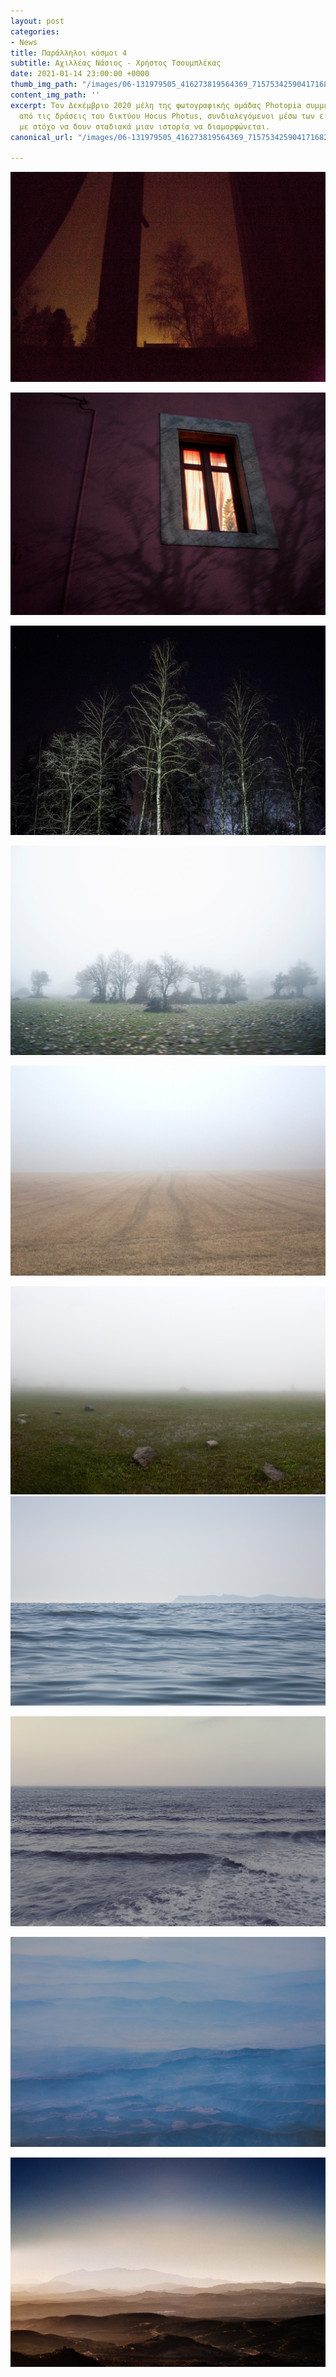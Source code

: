 ```yaml
---
layout: post
categories:
- News
title: Παράλληλοι κόσμοι 4
subtitle: Αχιλλέας Νάσιος - Χρήστος Τσουμπλέκας
date: 2021-01-14 23:00:00 +0000
thumb_img_path: "/images/06-131979505_416273819564369_7157534259041716829_n.jpg"
content_img_path: ''
excerpt: Τον Δεκέμβριο 2020 μέλη της φωτογραφικής ομάδας Photopia συμμετείχαν σε μια
  από τις δράσεις του δικτύου Hocus Photus, συνδιαλεγόμενοι μέσω των εικόνων τους
  με στόχο να δουν σταδιακά μιαν ιστορία να διαμορφώνεται.
canonical_url: "/images/06-131979505_416273819564369_7157534259041716829_n.jpg"

---
```

![](/images/01_mg_7883.jpg)

![](/images/02-131927022_1101815423602261_5168843502112509962_n.jpg)

![](/images/03-18527205_10212716412887571_5445155845030480781_o.jpg)

![](/images/04-132135388_383568859412604_6666241933869825188_n.jpg)

![](/images/05_mg_9605.jpg)

![](/images/06-131979505_416273819564369_7157534259041716829_n.jpg)![](/images/07_mg_4682.jpg)

![](/images/08-132068966_765187334356635_13430520908164332_n.jpg)

![](/images/09_mg_7664.jpg)

![](/images/10-132190924_1288285374862116_5309118256505577031_n.jpg)